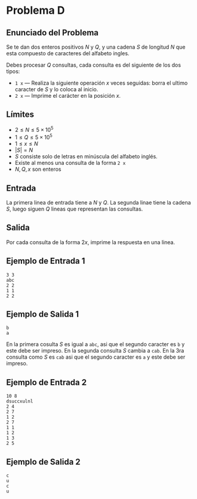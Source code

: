 # Problema D

## Enunciado del Problema 

Se te dan dos enteros positivos $N$ y $Q$, y una cadena $S$ de longitud $N$ que esta compuesto de caracteres del alfabeto ingles.

Debes procesar $Q$ consultas, cada consulta es del siguiente de los dos tipos: 

- `1 x` — Realiza la siguiente operación $x$ veces seguidas: borra el ultimo caracter de $S$ y lo coloca al inicio.  
- `2 x` — Imprime el carácter en la posición $x$. 

## Límites
- $2 \leq N \leq 5 \times 10^5$
- $1 \leq Q \leq 5 \times 10^5$
- $1 \leq x \leq N$
- $|S| = N$
- $S$ consiste solo de letras en minúscula del alfabeto inglés.
- Existe al menos una consulta de la forma `2 x`
- $N, Q, x$ son enteros

## Entrada
La primera linea de entrada tiene a $N$ y $Q$. La segunda linae tiene la cadena $S$, luego siguen $Q$ lineas que representan las consultas.

## Salida
Por cada consulta de la forma $2 x$, imprime la respuesta en una linea.

## Ejemplo de Entrada 1
```
3 3
abc
2 2
1 1
2 2
```

## Ejemplo de Salida 1
```
b
a
```

En la primera cosulta $S$ es igual a `abc`, asi que el segundo caracter es `b` y este debe ser impreso. En la segunda consulta $S$ cambia a `cab`. En la 3ra consulta como $S$ es `cab` asi que el segundo caracter es `a` y este debe ser impreso.

## Ejemplo de Entrada 2
```
10 8
dsuccxulnl
2 4
2 7
1 2
2 7
1 1
1 2
1 3
2 5
```

## Ejemplo de Salida 2
```
c
u
c
u
```
